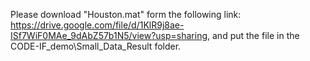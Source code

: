 Please download "Houston.mat" form the following link:
<https://drive.google.com/file/d/1KlR9j8ae-ISf7WiF0MAe_9dAbZ57b1N5/view?usp=sharing>,
and put the file in the CODE-IF_demo\Small_Data_Result folder.
